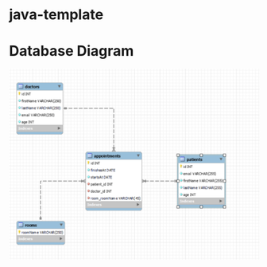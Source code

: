 # java-template
# Database Diagram
![Sonny and Mariel high fiving.](/docs/database-relationships-diagram.png)
